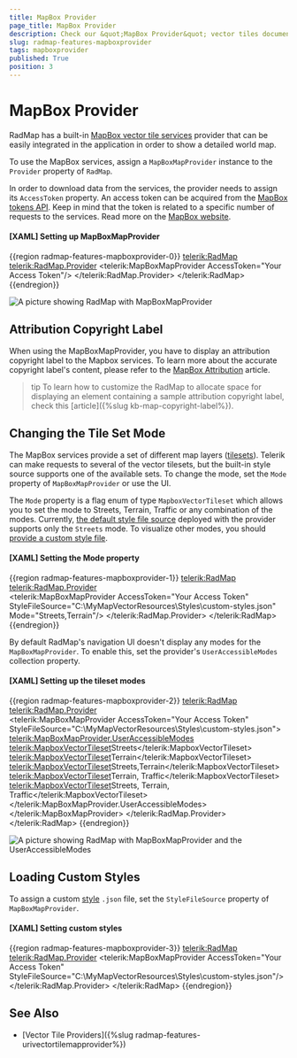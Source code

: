 ```yaml
---
title: MapBox Provider
page_title: MapBox Provider
description: Check our &quot;MapBox Provider&quot; vector tiles documentation article for the RadMap {{ site.framework_name }} control.
slug: radmap-features-mapboxprovider
tags: mapboxprovider
published: True
position: 3
---
```


# MapBox Provider

RadMap has a built-in [MapBox vector tile services](https://docs.mapbox.com/data/tilesets/guides/vector-tiles-introduction/) provider that can be easily integrated in the application in order to show a detailed world map.

To use the MapBox services, assign a `MapBoxMapProvider` instance to the `Provider` property of `RadMap`.

In order to download data from the services, the provider needs to assign its `AccessToken` property. An access token can be acquired from the [MapBox tokens API](https://docs.mapbox.com/help/glossary/access-token/). Keep in mind that the token is related to a specific number of requests to the services. Read more on the [MapBox website](https://docs.mapbox.com/accounts/guides/invoices/#details-of-charges).

#### __[XAML] Setting up MapBoxMapProvider__
{{region radmap-features-mapboxprovider-0}}
	<telerik:RadMap>
		<telerik:RadMap.Provider>
			<telerik:MapBoxMapProvider AccessToken="Your Access Token"/>
		</telerik:RadMap.Provider>
	</telerik:RadMap>
{{endregion}}

![A picture showing RadMap with MapBoxMapProvider](images/radmap-features-mapboxprovider-0.png)

## Attribution Copyright Label

When using the MapBoxMapProvider, you have to display an attribution copyright label to the Mapbox services. To learn more about the accurate copyright label's content, please refer to the [MapBox Attribution](https://docs.mapbox.com/help/dive-deeper/attribution/) article.

>tip To learn how to customize the RadMap to allocate space for displaying an element containing a sample attribution copyright label, check this [article]({%slug kb-map-copyright-label%}).

## Changing the Tile Set Mode

The MapBox services provide a set of different map layers ([tilesets](https://docs.mapbox.com/studio-manual/reference/tilesets/)). Telerik can make requests to several of the vector tilesets, but the built-in style source supports one of the available sets. To change the mode, set the `Mode` property of `MapBoxMapProvider` or use the UI.

The `Mode` property is a flag enum of type `MapboxVectorTileset` which allows you to set the mode to Streets, Terrain, Traffic or any combination of the modes. Currently, [the default style file source](https://github.com/mapbox/mapbox-gl-styles/blob/master/styles/basic-v9.json) deployed with the provider supports only the `Streets` mode. To visualize other modes, you should [provide a custom style file](#loading-custom-styles).

#### __[XAML] Setting the Mode property__
{{region radmap-features-mapboxprovider-1}}
	<telerik:RadMap>
		<telerik:RadMap.Provider>			
			<telerik:MapBoxMapProvider AccessToken="Your Access Token"
									   StyleFileSource="C:\MyMapVectorResources\Styles\custom-styles.json"
									   Mode="Streets,Terrain"/>
		</telerik:RadMap.Provider>
	</telerik:RadMap>
{{endregion}}

By default RadMap's navigation UI doesn't display any modes for the `MapBoxMapProvider`. To enable this, set the provider's `UserAccessibleModes` collection property.

#### __[XAML] Setting up the tileset modes__
{{region radmap-features-mapboxprovider-2}}
	<telerik:RadMap>
		<telerik:RadMap.Provider>			
			<telerik:MapBoxMapProvider AccessToken="Your Access Token"
									   StyleFileSource="C:\MyMapVectorResources\Styles\custom-styles.json">
				<telerik:MapBoxMapProvider.UserAccessibleModes>
					<telerik:MapboxVectorTileset>Streets</telerik:MapboxVectorTileset>
					<telerik:MapboxVectorTileset>Terrain</telerik:MapboxVectorTileset>
					<telerik:MapboxVectorTileset>Streets,Terrain</telerik:MapboxVectorTileset>
					<telerik:MapboxVectorTileset>Terrain, Traffic</telerik:MapboxVectorTileset>
					<telerik:MapboxVectorTileset>Streets, Terrain, Traffic</telerik:MapboxVectorTileset>
				</telerik:MapBoxMapProvider.UserAccessibleModes>
			</telerik:MapBoxMapProvider>
		</telerik:RadMap.Provider>
	</telerik:RadMap>
{{endregion}}

![A picture showing RadMap with MapBoxMapProvider and the UserAccessibleModes](images/radmap-features-mapboxprovider-1.png)

## Loading Custom Styles 

To assign a custom [style](https://docs.mapbox.com/mapbox-gl-js/style-spec/) `.json` file, set the `StyleFileSource` property of `MapBoxMapProvider`.

#### __[XAML] Setting custom styles__
{{region radmap-features-mapboxprovider-3}}
	<telerik:RadMap>
		<telerik:RadMap.Provider>
			<telerik:MapBoxMapProvider AccessToken="Your Access Token"\
									   StyleFileSource="C:\MyMapVectorResources\Styles\custom-styles.json"/>
		</telerik:RadMap.Provider>
	</telerik:RadMap>
{{endregion}}

## See Also 
* [Vector Tile Providers]({%slug radmap-features-urivectortilemapprovider%})

